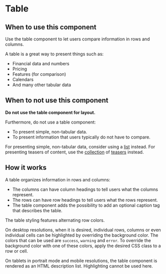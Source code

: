 # Table

## When to use this component

Use the table component to let users compare information in rows and columns.

A table is a great way to present things such as:
* Financial data and numbers
* Pricing
* Features (for comparison)
* Calendars
* And many other tabular data

## When to not use this component

**Do not use the table component for layout.**

Furthermore, do not use a table component:
* To present simple, non-tabular data.
* To present information that users typically do not have to compare.

For presenting simple, non-tabular data, consider using a <a href="{{path './list'}}">list</a> instead. For presenting teasers of content, use the <a href="{{path './collection'}}">collection</a> of <a href="{{path './teaser'}}">teasers</a> instead.

## How it works

A table organizes information in rows and columns:

* The columns can have column headings to tell users what the columns represent.
* The rows can have row headings to tell users what the rows represent.
* The table component adds the possibility to add an optional caption tag that describes the table.

The table styling features alternating row colors.

On desktop resolutions, when it is desired, individual rows, columns or even individual cells can be highlighted by overriding the background color. The colors that can be used are `success`, `warning` and `error`. To override the background color with one of these colors, apply the desired CSS class to a row or cell.

On tablets in portrait mode and mobile resolutions, the table component is rendered as an HTML description list. Highlighting cannot be used here.
